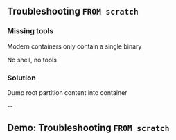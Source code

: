 ## Troubleshooting `FROM scratch`

### Missing tools

Modern containers only contain a single binary

No shell, no tools

### Solution

Dump root partition content into container

--

## Demo: Troubleshooting `FROM scratch`

<!-- include: from-scratch-0.command -->

<!-- include: from-scratch-1.command -->

<!-- include: from-scratch-2.command -->

<!-- include: from-scratch-3.command -->

